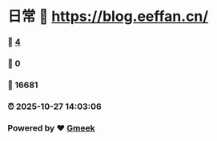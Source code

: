 # 日常 :link: https://blog.eeffan.cn/ 
### :page_facing_up: [4](https://blog.eeffan.cn//tag.html) 
### :speech_balloon: 0 
### :hibiscus: 16681 
### :alarm_clock: 2025-10-27 14:03:06 
### Powered by :heart: [Gmeek](https://github.com/Meekdai/Gmeek)
